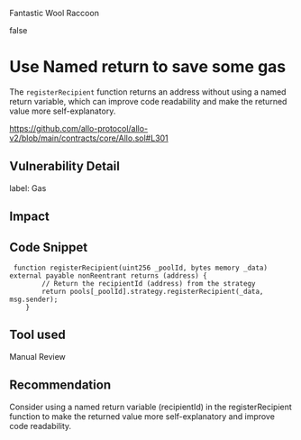 Fantastic Wool Raccoon

false

# Use Named return to save some gas
The `registerRecipient` function returns an address without using a named return variable, which can improve code readability and make the returned value more self-explanatory.

https://github.com/allo-protocol/allo-v2/blob/main/contracts/core/Allo.sol#L301

## Vulnerability Detail

label: Gas

## Impact

## Code Snippet

```solidity
 function registerRecipient(uint256 _poolId, bytes memory _data) external payable nonReentrant returns (address) {
        // Return the recipientId (address) from the strategy
        return pools[_poolId].strategy.registerRecipient(_data, msg.sender);  
    }

```

## Tool used

Manual Review

## Recommendation

Consider using a named return variable (recipientId) in the registerRecipient function to make the returned value more self-explanatory and improve code readability.